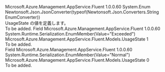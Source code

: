 <Type Name="UsageState" FullName="Microsoft.Azure.Management.AppService.Fluent.Models.UsageState">
  <TypeSignature Language="C#" Value="public enum UsageState" />
  <TypeSignature Language="ILAsm" Value=".class public auto ansi sealed UsageState extends System.Enum" />
  <TypeSignature Language="DocId" Value="T:Microsoft.Azure.Management.AppService.Fluent.Models.UsageState" />
  <TypeSignature Language="VB.NET" Value="Public Enum UsageState" />
  <TypeSignature Language="F#" Value="type UsageState = " />
  <AssemblyInfo>
    <AssemblyName>Microsoft.Azure.Management.AppService.Fluent</AssemblyName>
    <AssemblyVersion>1.0.0.60</AssemblyVersion>
  </AssemblyInfo>
  <Base>
    <BaseTypeName>System.Enum</BaseTypeName>
  </Base>
  <Attributes>
    <Attribute>
      <AttributeName>Newtonsoft.Json.JsonConverter(typeof(Newtonsoft.Json.Converters.StringEnumConverter))</AttributeName>
    </Attribute>
  </Attributes>
  <Docs>
    <summary>
            UsageState の値を定義します。
            </summary>
    <remarks>To be added.</remarks>
  </Docs>
  <Members>
    <Member MemberName="Exceeded">
      <MemberSignature Language="C#" Value="Exceeded" />
      <MemberSignature Language="ILAsm" Value=".field public static literal valuetype Microsoft.Azure.Management.AppService.Fluent.Models.UsageState Exceeded = int32(1)" />
      <MemberSignature Language="DocId" Value="F:Microsoft.Azure.Management.AppService.Fluent.Models.UsageState.Exceeded" />
      <MemberSignature Language="VB.NET" Value="Exceeded" />
      <MemberSignature Language="F#" Value="Exceeded = 1" Usage="Microsoft.Azure.Management.AppService.Fluent.Models.UsageState.Exceeded" />
      <MemberType>Field</MemberType>
      <AssemblyInfo>
        <AssemblyName>Microsoft.Azure.Management.AppService.Fluent</AssemblyName>
        <AssemblyVersion>1.0.0.60</AssemblyVersion>
      </AssemblyInfo>
      <Attributes>
        <Attribute>
          <AttributeName>System.Runtime.Serialization.EnumMember(Value="Exceeded")</AttributeName>
        </Attribute>
      </Attributes>
      <ReturnValue>
        <ReturnType>Microsoft.Azure.Management.AppService.Fluent.Models.UsageState</ReturnType>
      </ReturnValue>
      <MemberValue>1</MemberValue>
      <Docs>
        <summary>To be added.</summary>
      </Docs>
    </Member>
    <Member MemberName="Normal">
      <MemberSignature Language="C#" Value="Normal" />
      <MemberSignature Language="ILAsm" Value=".field public static literal valuetype Microsoft.Azure.Management.AppService.Fluent.Models.UsageState Normal = int32(0)" />
      <MemberSignature Language="DocId" Value="F:Microsoft.Azure.Management.AppService.Fluent.Models.UsageState.Normal" />
      <MemberSignature Language="VB.NET" Value="Normal" />
      <MemberSignature Language="F#" Value="Normal = 0" Usage="Microsoft.Azure.Management.AppService.Fluent.Models.UsageState.Normal" />
      <MemberType>Field</MemberType>
      <AssemblyInfo>
        <AssemblyName>Microsoft.Azure.Management.AppService.Fluent</AssemblyName>
        <AssemblyVersion>1.0.0.60</AssemblyVersion>
      </AssemblyInfo>
      <Attributes>
        <Attribute>
          <AttributeName>System.Runtime.Serialization.EnumMember(Value="Normal")</AttributeName>
        </Attribute>
      </Attributes>
      <ReturnValue>
        <ReturnType>Microsoft.Azure.Management.AppService.Fluent.Models.UsageState</ReturnType>
      </ReturnValue>
      <MemberValue>0</MemberValue>
      <Docs>
        <summary>To be added.</summary>
      </Docs>
    </Member>
  </Members>
</Type>